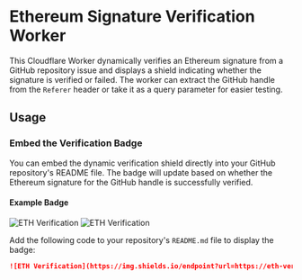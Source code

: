 # Ethereum Signature Verification Worker

This Cloudflare Worker dynamically verifies an Ethereum signature from a GitHub repository issue and displays a shield indicating whether the signature is verified or failed. The worker can extract the GitHub handle from the `Referer` header or take it as a query parameter for easier testing.

## Usage

### Embed the Verification Badge

You can embed the dynamic verification shield directly into your GitHub repository's README file. The badge will update based on whether the Ethereum signature for the GitHub handle is successfully verified.

#### Example Badge

![ETH Verification](https://eth-verification-worker.jonanscheffler.workers.dev)
![ETH Verification](https://img.shields.io/endpoint?url=https://eth-verification-worker.jonanscheffler.workers.dev)

Add the following code to your repository's `README.md` file to display the badge:

```markdown
![ETH Verification](https://img.shields.io/endpoint?url=https://eth-verification-worker.jonanscheffler.workers.dev)
